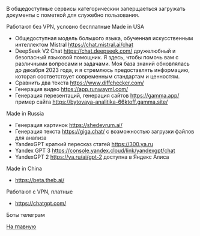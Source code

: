 В общедоступные сервисы категорическии заперщаеться загружать документы с пометкой для служебно пользования.

Работают без VPN, условно бесплатные
Made in USA
 - Общедоступная модель большого языка, обученная искусственным интеллектом Mistral  https://chat.mistral.ai/chat
 - DeepSeek V2 Chat https://chat.deepseek.com/ дружелюбный и безопасный языковой помощник. Я здесь, чтобы помочь вам с различными вопросами и задачами. Моя база знаний обновлялась до декабря 2023 года, и я стремлюсь предоставлять информацию, которая соответствует современным стандартам и ценностям.
 - Сравнить два текста https://www.diffchecker.com/
 - Генерация видео https://app.runwayml.com/
 - Генерация перезентаций, генерация сайтов https://gamma.app/
    пример сайта https://bytovaya-analitika-66ktoff.gamma.site/

Made in Russia
 - Генерация картинок https://shedevrum.ai/
 - Генерация текста https://giga.chat/ с возможностью загрузки файлов для анализа
 - YandexGPT краткий пересказ статей https://300.ya.ru
 - Yandex GPT 3 https://console.yandex.cloud/link/yandexgpt/chat
 - YandexGPT 2 https://ya.ru/ai/gpt-2 доступна в Яндекс Алиса 

Made in China
 - https://beta.theb.ai/

Работают с VPN, платные
- https://chatgpt.com/


Боты телеграм


[На главную](README.md)

